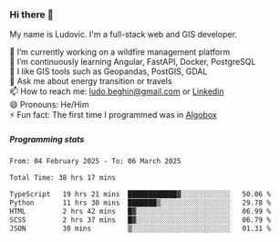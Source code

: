 ### Hi there 👋

My name is Ludovic. I'm a full-stack web and GIS developer.

 🔭 I’m currently working on a wildfire management platform<br/>
 🌱 I’m continuously learning Angular, FastAPI, Docker, PostgreSQL<br/>
 👯 I like GIS tools such as Geopandas, PostGIS, GDAL<br/>
 💬 Ask me about energy transition or travels<br/>
 📫 How to reach me: ludo.beghin@gmail.com or [Linkedin](https://www.linkedin.com/in/ludovic-beghin/)<br/>
 😄 Pronouns: He/Him<br/>
 ⚡ Fun fact: The first time I programmed was in [Algobox](https://fr.wikipedia.org/wiki/Algobox)<br/>

##### Programming stats
<!--START_SECTION:waka-->

```txt
From: 04 February 2025 - To: 06 March 2025

Total Time: 38 hrs 17 mins

TypeScript   19 hrs 21 mins  ████████████▓░░░░░░░░░░░░   50.06 %
Python       11 hrs 30 mins  ███████▒░░░░░░░░░░░░░░░░░   29.78 %
HTML         2 hrs 42 mins   █▓░░░░░░░░░░░░░░░░░░░░░░░   06.99 %
SCSS         2 hrs 37 mins   █▓░░░░░░░░░░░░░░░░░░░░░░░   06.79 %
JSON         30 mins         ▒░░░░░░░░░░░░░░░░░░░░░░░░   01.31 %
```

<!--END_SECTION:waka-->
